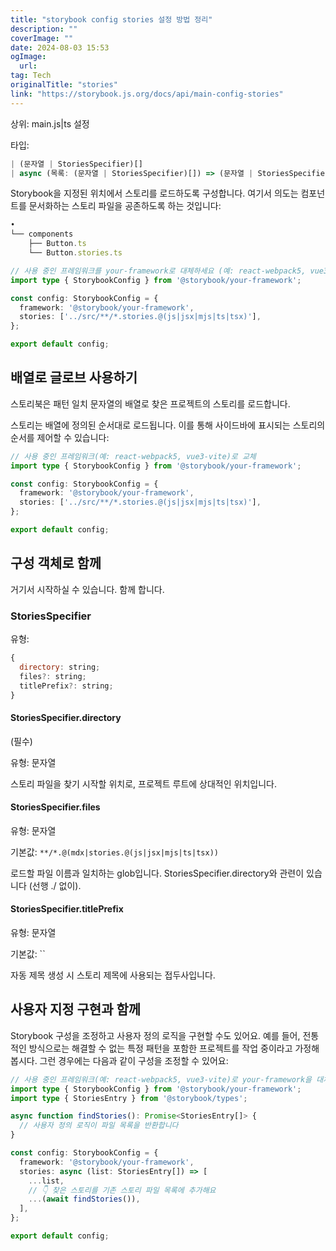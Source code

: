 ```yaml
---
title: "storybook config stories 설정 방법 정리"
description: ""
coverImage: ""
date: 2024-08-03 15:53
ogImage: 
  url: 
tag: Tech
originalTitle: "stories"
link: "https://storybook.js.org/docs/api/main-config-stories"
---
```






상위: main.js|ts 설정

타입:

```js
| (문자열 | StoriesSpecifier)[]
| async (목록: (문자열 | StoriesSpecifier)[]) => (문자열 | StoriesSpecifier)[]
```



Storybook을 지정된 위치에서 스토리를 로드하도록 구성합니다. 여기서 의도는 컴포넌트를 문서화하는 스토리 파일을 공존하도록 하는 것입니다:

```js
•
└── components
    ├── Button.ts
    └── Button.stories.ts
```

```typescript
// 사용 중인 프레임워크를 your-framework로 대체하세요 (예: react-webpack5, vue3-vite)
import type { StorybookConfig } from '@storybook/your-framework';

const config: StorybookConfig = {
  framework: '@storybook/your-framework',
  stories: ['../src/**/*.stories.@(js|jsx|mjs|ts|tsx)'],
};

export default config;
```

## 배열로 글로브 사용하기



스토리북은 패턴 일치 문자열의 배열로 찾은 프로젝트의 스토리를 로드합니다.

스토리는 배열에 정의된 순서대로 로드됩니다. 이를 통해 사이드바에 표시되는 스토리의 순서를 제어할 수 있습니다:

```typescript
// 사용 중인 프레임워크(예: react-webpack5, vue3-vite)로 교체
import type { StorybookConfig } from '@storybook/your-framework';

const config: StorybookConfig = {
  framework: '@storybook/your-framework',
  stories: ['../src/**/*.stories.@(js|jsx|mjs|ts|tsx)'],
};

export default config;
```

## 구성 객체로 함께



거기서 시작하실 수 있습니다.  함께 합니다.



### StoriesSpecifier

유형:

```js
{
  directory: string;
  files?: string;
  titlePrefix?: string;
}
```

#### StoriesSpecifier.directory



(필수)

유형: 문자열

스토리 파일을 찾기 시작할 위치로, 프로젝트 루트에 상대적인 위치입니다.

#### StoriesSpecifier.files



유형: 문자열

기본값: `**/*.@(mdx|stories.@(js|jsx|mjs|ts|tsx))`

로드할 파일 이름과 일치하는 glob입니다. StoriesSpecifier.directory와 관련이 있습니다 (선행 ./ 없이).

#### StoriesSpecifier.titlePrefix



유형: 문자열

기본값: ``

자동 제목 생성 시 스토리 제목에 사용되는 접두사입니다.

## 사용자 지정 구현과 함께



Storybook 구성을 조정하고 사용자 정의 로직을 구현할 수도 있어요. 예를 들어, 전통적인 방식으로는 해결할 수 없는 특정 패턴을 포함한 프로젝트를 작업 중이라고 가정해봅시다. 그런 경우에는 다음과 같이 구성을 조정할 수 있어요:

```typescript
// 사용 중인 프레임워크(예: react-webpack5, vue3-vite)로 your-framework을 대체하세요
import type { StorybookConfig } from '@storybook/your-framework';
import type { StoriesEntry } from '@storybook/types';

async function findStories(): Promise<StoriesEntry[]> {
  // 사용자 정의 로직이 파일 목록을 반환합니다
}

const config: StorybookConfig = {
  framework: '@storybook/your-framework',
  stories: async (list: StoriesEntry[]) => [
    ...list,
    // 👇 찾은 스토리를 기존 스토리 파일 목록에 추가해요
    ...(await findStories()),
  ],
};

export default config;
```